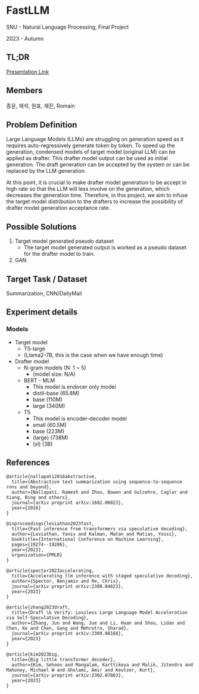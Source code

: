 # FastLLM
SNU - Natural Language Processing, Final Project

2023 - Autumn

## TL;DR
[Presentation Link](https://docs.google.com/presentation/d/1aVl-7LN0Ryjw0jq_RnF0OuLRLqW1EHfgyeMqEQdj1Hw/edit?usp=drive_link)

## Members
종윤, 재석, 원표, 재진, Romain

## Problem Definition
Large Language Models (LLMs) are struggling on generation speed as it requires auto-regressively generate token by token.
To speed up the generation, condensed models of target model (original LLM) can be applied as drafter.
This drafter model output can be used as initial generation.
The draft generation can be accepted by the system or can be replaced by the LLM generation.

At this point, it is crucial to make drafter model generation to be accept in high rate so that the LLM will less involve on the generation, which decreases the generation time.
Therefore, in this project, we aim to infuse the target model distribution to the drafters to increase the possibility of drafter model generation acceptance rate.

## Possible Solutions
1. Target model generated pseudo dataset
    * The target model generated output is worked as a pseudo dataset for the drafter model to train.
3. GAN

## Target Task / Dataset
Summarization, CNN/DailyMail

## Experiment details
### Models
* Target model
  * T5-large
  * (Llama2-7B, this is the case when we have enough time)
* Drafter model
  * N-gram models (N: 1 ~ 5)
    * (model size: N/A)
  * BERT - MLM
    * This model is endocer only model
    * distil-base (65.8M)
    * base (110M)
    * large (340M)
  * T5
    * This model is encoder-decoder model
    * small (60.5M)
    * base (223M)
    * (large) (738M)
    * (xl) (3B)


## References
~~~
@article{nallapati2016abstractive,
  title={Abstractive text summarization using sequence-to-sequence rnns and beyond},
  author={Nallapati, Ramesh and Zhou, Bowen and Gulcehre, Caglar and Xiang, Bing and others},
  journal={arXiv preprint arXiv:1602.06023},
  year={2016}
}
~~~
~~~
@inproceedings{leviathan2023fast,
  title={Fast inference from transformers via speculative decoding},
  author={Leviathan, Yaniv and Kalman, Matan and Matias, Yossi},
  booktitle={International Conference on Machine Learning},
  pages={19274--19286},
  year={2023},
  organization={PMLR}
}
~~~
~~~
@article{spector2023accelerating,
  title={Accelerating llm inference with staged speculative decoding},
  author={Spector, Benjamin and Re, Chris},
  journal={arXiv preprint arXiv:2308.04623},
  year={2023}
}
~~~
~~~
@article{zhang2023draft,
  title={Draft \& Verify: Lossless Large Language Model Acceleration via Self-Speculative Decoding},
  author={Zhang, Jun and Wang, Jue and Li, Huan and Shou, Lidan and Chen, Ke and Chen, Gang and Mehrotra, Sharad},
  journal={arXiv preprint arXiv:2309.08168},
  year={2023}
}
~~~
~~~
@article{kim2023big,
  title={Big little transformer decoder},
  author={Kim, Sehoon and Mangalam, Karttikeya and Malik, Jitendra and Mahoney, Michael W and Gholami, Amir and Keutzer, Kurt},
  journal={arXiv preprint arXiv:2302.07863},
  year={2023}
}
~~~
